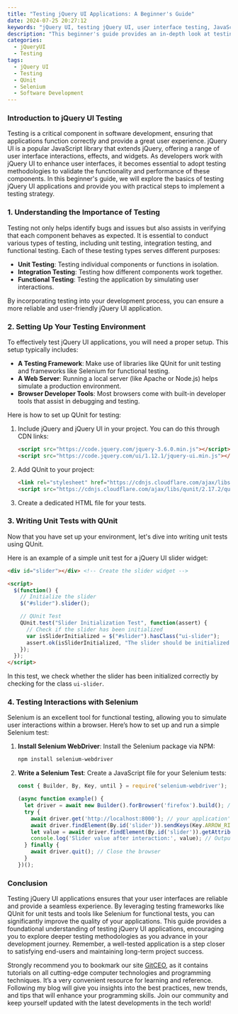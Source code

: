 ```yaml
---
title: "Testing jQuery UI Applications: A Beginner's Guide"
date: 2024-07-25 20:27:12
keywords: "jQuery UI, testing jQuery UI, user interface testing, JavaScript testing, jQuery testing guides, software quality assurance"
description: "This beginner's guide provides an in-depth look at testing jQuery UI applications. It covers essential testing concepts, tools, and techniques to ensure your jQuery UI applications are functioning correctly and providing an optimal user experience. From unit testing to integration testing, you'll learn how to implement effective testing strategies. The guide includes step-by-step instructions with code examples, focusing on using popular tools like QUnit and Selenium. It aims to equip beginners with the necessary skills to test jQuery UI applications proficiently, enhance their software quality assurance practice, and ensure the reliability of their applications across different browsers."
categories:
  - jQueryUI
  - Testing
tags:
  - jQuery UI
  - Testing
  - QUnit
  - Selenium
  - Software Development
---
```


### Introduction to jQuery UI Testing

Testing is a critical component in software development, ensuring that applications function correctly and provide a great user experience. jQuery UI is a popular JavaScript library that extends jQuery, offering a range of user interface interactions, effects, and widgets. As developers work with jQuery UI to enhance user interfaces, it becomes essential to adopt testing methodologies to validate the functionality and performance of these components. In this beginner's guide, we will explore the basics of testing jQuery UI applications and provide you with practical steps to implement a testing strategy.

<!-- more -->

### 1. Understanding the Importance of Testing

Testing not only helps identify bugs and issues but also assists in verifying that each component behaves as expected. It is essential to conduct various types of testing, including unit testing, integration testing, and functional testing. Each of these testing types serves different purposes:

- **Unit Testing**: Testing individual components or functions in isolation.
- **Integration Testing**: Testing how different components work together.
- **Functional Testing**: Testing the application by simulating user interactions.

By incorporating testing into your development process, you can ensure a more reliable and user-friendly jQuery UI application.

### 2. Setting Up Your Testing Environment

To effectively test jQuery UI applications, you will need a proper setup. This setup typically includes:

- **A Testing Framework**: Make use of libraries like QUnit for unit testing and frameworks like Selenium for functional testing.
- **A Web Server**: Running a local server (like Apache or Node.js) helps simulate a production environment.
- **Browser Developer Tools**: Most browsers come with built-in developer tools that assist in debugging and testing.

Here is how to set up QUnit for testing:

1. Include jQuery and jQuery UI in your project. You can do this through CDN links:
   ```html
   <script src="https://code.jquery.com/jquery-3.6.0.min.js"></script>
   <script src="https://code.jquery.com/ui/1.12.1/jquery-ui.min.js"></script>
   ```

2. Add QUnit to your project:
   ```html
   <link rel="stylesheet" href="https://cdnjs.cloudflare.com/ajax/libs/qunit/2.17.2/qunit.min.css">
   <script src="https://cdnjs.cloudflare.com/ajax/libs/qunit/2.17.2/qunit.min.js"></script>
   ```

3. Create a dedicated HTML file for your tests.

### 3. Writing Unit Tests with QUnit

Now that you have set up your environment, let's dive into writing unit tests using QUnit.

Here is an example of a simple unit test for a jQuery UI slider widget:

```html
<div id="slider"></div> <!-- Create the slider widget -->

<script>
  $(function() {
    // Initialize the slider
    $("#slider").slider();

    // QUnit Test
    QUnit.test("Slider Initialization Test", function(assert) {
      // Check if the slider has been initialized
      var isSliderInitialized = $("#slider").hasClass("ui-slider");
      assert.ok(isSliderInitialized, "The slider should be initialized correctly.");
    });
  });
</script>
```
In this test, we check whether the slider has been initialized correctly by checking for the class `ui-slider`.

### 4. Testing Interactions with Selenium

Selenium is an excellent tool for functional testing, allowing you to simulate user interactions within a browser. Here’s how to set up and run a simple Selenium test:

1. **Install Selenium WebDriver**:
   Install the Selenium package via NPM:
   ```bash
   npm install selenium-webdriver
   ```

2. **Write a Selenium Test**:
   Create a JavaScript file for your Selenium tests:
   ```javascript
   const { Builder, By, Key, until } = require('selenium-webdriver');

   (async function example() {
     let driver = await new Builder().forBrowser('firefox').build(); // or 'chrome'
     try {
       await driver.get('http://localhost:8000'); // your application's URL
       await driver.findElement(By.id('slider')).sendKeys(Key.ARROW_RIGHT); // interact with the slider
       let value = await driver.findElement(By.id('slider')).getAttribute('value');
       console.log('Slider value after interaction:', value); // Output the value
     } finally {
       await driver.quit(); // Close the browser
     }
   })();
   ```

### Conclusion

Testing jQuery UI applications ensures that your user interfaces are reliable and provide a seamless experience. By leveraging testing frameworks like QUnit for unit tests and tools like Selenium for functional tests, you can significantly improve the quality of your applications. This guide provides a foundational understanding of testing jQuery UI applications, encouraging you to explore deeper testing methodologies as you advance in your development journey. Remember, a well-tested application is a step closer to satisfying end-users and maintaining long-term project success.

Strongly recommend you to bookmark our site [GitCEO](https://gitceo.com), as it contains tutorials on all cutting-edge computer technologies and programming techniques. It’s a very convenient resource for learning and reference. Following my blog will give you insights into the best practices, new trends, and tips that will enhance your programming skills. Join our community and keep yourself updated with the latest developments in the tech world!